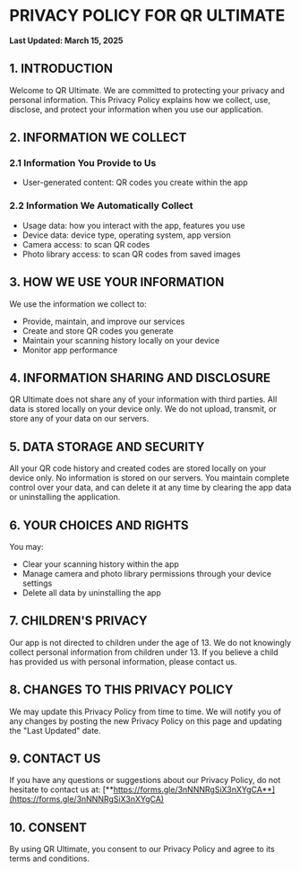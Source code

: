 # PRIVACY POLICY FOR QR ULTIMATE

**Last Updated: March 15, 2025**

## 1. INTRODUCTION

Welcome to QR Ultimate. We are committed to protecting your privacy and personal information. This Privacy Policy explains how we collect, use, disclose, and protect your information when you use our application.

## 2. INFORMATION WE COLLECT

### 2.1 Information You Provide to Us
- User-generated content: QR codes you create within the app

### 2.2 Information We Automatically Collect
- Usage data: how you interact with the app, features you use
- Device data: device type, operating system, app version
- Camera access: to scan QR codes
- Photo library access: to scan QR codes from saved images

## 3. HOW WE USE YOUR INFORMATION

We use the information we collect to:
- Provide, maintain, and improve our services
- Create and store QR codes you generate
- Maintain your scanning history locally on your device
- Monitor app performance

## 4. INFORMATION SHARING AND DISCLOSURE

QR Ultimate does not share any of your information with third parties. All data is stored locally on your device only. We do not upload, transmit, or store any of your data on our servers.

## 5. DATA STORAGE AND SECURITY

All your QR code history and created codes are stored locally on your device only. No information is stored on our servers. You maintain complete control over your data, and can delete it at any time by clearing the app data or uninstalling the application.

## 6. YOUR CHOICES AND RIGHTS

You may:
- Clear your scanning history within the app
- Manage camera and photo library permissions through your device settings
- Delete all data by uninstalling the app

## 7. CHILDREN'S PRIVACY

Our app is not directed to children under the age of 13. We do not knowingly collect personal information from children under 13. If you believe a child has provided us with personal information, please contact us.

## 8. CHANGES TO THIS PRIVACY POLICY

We may update this Privacy Policy from time to time. We will notify you of any changes by posting the new Privacy Policy on this page and updating the "Last Updated" date.

## 9. CONTACT US

If you have any questions or suggestions about our Privacy Policy, do not hesitate to contact us at:
[**https://forms.gle/3nNNNRgSiX3nXYgCA**](https://forms.gle/3nNNNRgSiX3nXYgCA)

## 10. CONSENT

By using QR Ultimate, you consent to our Privacy Policy and agree to its terms and conditions.
